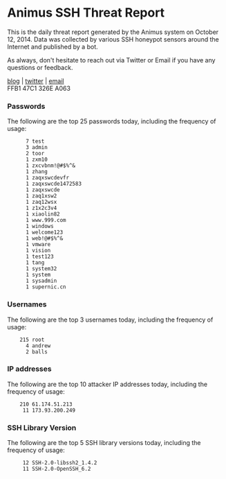 # Animus SSH Threat Report

This is the daily threat report generated by the Animus system on October 12, 2014. Data was collected by various SSH honeypot sensors around the Internet and published by a bot.  

As always, don't hesitate to reach out via Twitter or Email if you have any questions or feedback.  

[blog](http://morris.guru) | [twitter](https://twitter.com/andrew___morris) | [email](mailto:andrew@morris.guru)  
FFB1 47C1 326E A063  
### Passwords
The following are the top 25 passwords today, including the frequency of usage:
```
      7 test
      3 admin
      2 toor
      1 zxm10
      1 zxcvbnm!@#$%^&
      1 zhang
      1 zaqxswcdevfr
      1 zaqxswcde1472583
      1 zaqxswcde
      1 zaq1xsw2
      1 zaq12wsx
      1 z1x2c3v4
      1 xiaolin82
      1 www.999.com
      1 windows
      1 welcome123
      1 web!@#$%^&
      1 vmware
      1 vision
      1 test123
      1 tang
      1 system32
      1 system
      1 sysadmin
      1 supernic.cn
```

### Usernames
The following are the top 3 usernames today, including the frequency of usage:
```
    215 root
      4 andrew
      2 balls
```

### IP addresses
The following are the top 10 attacker IP addresses today, including the frequency of usage:
```
    210 61.174.51.213
     11 173.93.200.249
```

### SSH Library Version
The following are the top 5 SSH library versions today, including the frequency of usage:
```
     12 SSH-2.0-libssh2_1.4.2
     11 SSH-2.0-OpenSSH_6.2
```
